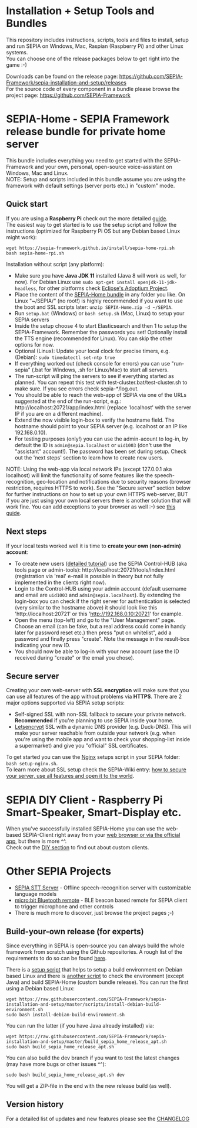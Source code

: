 # Installation + Setup Tools and Bundles

This repository includes instructions, scripts, tools and files to install, setup and run SEPIA on Windows, Mac, Raspian (Raspberry Pi) and other Linux systems.  
You can choose one of the release packages below to get right into the game :-)  

Downloads can be found on the release page: https://github.com/SEPIA-Framework/sepia-installation-and-setup/releases  
For the source code of every component in a bundle please browse the project page: https://github.com/SEPIA-Framework

# SEPIA-Home - SEPIA Framework release bundle for private home server

This bundle includes everything you need to get started with the SEPIA-Framework and your own, personal, open-source voice-assistant on Windows, Mac and Linux.  
NOTE: Setup and scripts included in this bundle assume you are using the framework with default settings (server ports etc.) in "custom" mode.

## Quick start
  
If you are using a **Raspberry Pi** check out the more detailed [guide](https://github.com/SEPIA-Framework/sepia-docs/wiki/Installation).  
The easiest way to get started is to use the setup script and follow the instructions (optimized for Raspberry Pi OS but any Debian based Linux might work):  
```
wget https://sepia-framework.github.io/install/sepia-home-rpi.sh
bash sepia-home-rpi.sh
```
  
Installation without script (any platform):
* Make sure you have **Java JDK 11** installed (Java 8 will work as well, for now). For Debian Linux use `sudo apt-get install openjdk-11-jdk-headless`, for other platforms check [Eclipse's Adoptium Project](https://adoptium.net/index.html?variant=openjdk11).
* Place the content of the [SEPIA-Home bundle](https://github.com/SEPIA-Framework/sepia-installation-and-setup/releases) in any folder you like. On Linux "~/SEPIA/" (no root!) is highly recommended if you want to use the boot and SSL scripts later: `unzip SEPIA-Home.zip -d ~/SEPIA`.
* Run `setup.bat` (Windows) or `bash setup.sh` (Mac, Linux) to setup your SEPIA servers
* Inside the setup choose 4 to start Elasticsearch and then 1 to setup the SEPIA-Framework. Remember the passwords you set! Optionally install the TTS engine (recommended for Linux). You can skip the other options for now.
* Optional (Linux): Update your local clock for precise timers, e.g. (Debian): `sudo timedatectl set-ntp true`
* If everything worked out (check console for errors) you can use "run-sepia" (.bat for Windows, .sh for Linux/Mac) to start all servers.
* The run-script will ping the servers to see if everything started as planned. You can repeat this test with test-cluster.bat/test-cluster.sh to make sure. If you see errors check sepia-*/log.out.
* You should be able to reach the web-app of SEPIA via one of the URLs suggested at the end of the run-script, e.g.: http://localhost:20721/app/index.html (replace 'localhost' with the server IP if you are on a different machine).
* Extend the now visible login-box to verify the hostname field. The hostname should point to your SEPIA server (e.g. localhost or an IP like 192.168.0.10).
* For testing purposes (only!) you can use the admin-acount to log-in, by default the ID is `admin@sepia.localhost` or `uid1003` (don't use the "assistant" account!). The password has been set during setup. Check out the 'next steps' section to learn how to create new users.
  
NOTE: Using the web-app via local network IPs (except 127.0.0.1 aka localhost) will limit the functionality of some features like the speech-recognition, geo-location and notifications due to security reasons (browser restriction, requires HTTPS to work).
See the "Secure server" section below for further instructions on how to set up your own HTTPS web-server, BUT if you are just using your own local servers there is another solution that will work fine. You can add exceptions 
to your browser as well :-) see [this guide](https://github.com/SEPIA-Framework/sepia-docs/wiki/Set-up-web-browser-to-treat-your-local-IP-as-secure-origin).

## Next steps

If your local tests worked well it is time to **create your own (non-admin) account**:

* To create new users ([detailed tutorial](https://github.com/SEPIA-Framework/sepia-docs/wiki/Create-and-Edit-Users)) use the SEPIA Control-HUB (aka tools page or admin-tools): http://localhost:20721/tools/index.html (registration via 'real' e-mail is possible in theory but not fully implemented in the clients right now).
* Login to the Control-HUB using your admin account (default username and email are `uid1003` and `admin@sepia.localhost`). By extending the login-box you can check if the right server for authentication is selected (very similar to the hostname above) it should look like this 'http://localhost:20721' or this 'http://192.168.0.10:20721' for example.
* Open the menu (top-left) and go to the "User Management" page. Choose an email (can be fake, but a real address could come in handy later for password reset etc.) then press "put on whitelist", add a password and finally press "create". Note the message in the result-box indicating your new ID.
* You should now be able to log-in with your new account (use the ID received during "create" or the email you chose).

## Secure server

Creating your own web-server with **SSL encryption** will make sure that you can use all features of the app without problems via **HTTPS**. There are 2 major options supported via SEPIA setup scripts:
* Self-signed SSL with non-SSL fallback to secure your private network. **Recommended** if you're planning to use SEPIA inside your home.
* [Letsencrypt](https://letsencrypt.org/) SSL with a dynamic DNS provider (e.g. Duck-DNS). This will make your server reachable from outside your network (e.g. when you're using the mobile app and want to check your shopping-list inside a supermarket) and give you "official" SSL certificates.

To get started you can use the [Nginx](https://de.wikipedia.org/wiki/Nginx) setups script in your SEPIA folder: `bash setup-nginx.sh`.  
To learn more about SSL setup check the SEPIA-Wiki entry: [how to secure your server, use all features and open it to the world](https://github.com/SEPIA-Framework/sepia-docs/wiki/SSL-for-your-Server).  

# SEPIA DIY Client - Raspberry Pi Smart-Speaker, Smart-Display etc.

When you've successfully installed SEPIA-Home you can use the web-based SEPIA-Client right away from your [web browser or via the official app](https://github.com/SEPIA-Framework/sepia-html-client-app#quick-start), but there is more ^^.  
Check out the [DIY section](sepia-client-installation) to find out about custom clients.

# Other SEPIA Projects

* [SEPIA STT Server](https://github.com/SEPIA-Framework/sepia-stt-server) - Offline speech-recognition server with customizable language models
* [micro:bit Bluetooth remote](sepia-microbit-projects) - BLE beacon based remote for SEPIA client to trigger microphone and other controls
* There is much more to discover, just browse the project pages ;-)

## Build-your-own release (for experts)

Since everything in SEPIA is open-source you can always build the whole framework from scratch using the Github repositories.
A rough list of the requirements to do so can be found [here](https://github.com/SEPIA-Framework/sepia-docs/wiki/Requirements).  
  
There is a [setup script](scripts/install-debian-build-environment.sh) that helps to setup a build environment on Debian based Linux and
there is [another script](build_sepia_home_release_apt.sh) to check the environment (except Java) and build SEPIA-Home (custom bundle release).
You can run the first using a Debian based Linux:
```
wget https://raw.githubusercontent.com/SEPIA-Framework/sepia-installation-and-setup/master/scripts/install-debian-build-environment.sh
sudo bash install-debian-build-environment.sh
```
You can run the latter (if you have Java already installed) via:  
```
wget https://raw.githubusercontent.com/SEPIA-Framework/sepia-installation-and-setup/master/build_sepia_home_release_apt.sh
sudo bash build_sepia_home_release_apt.sh
```
You can also build the dev branch if you want to test the latest changes (may have more bugs or other issues ^^):  
```
sudo bash build_sepia_home_release_apt.sh dev
```
You will get a ZIP-file in the end with the new release build (as well).

## Version history

For a detailed list of updates and new features please see the [CHANGELOG](CHANGELOG.md)

